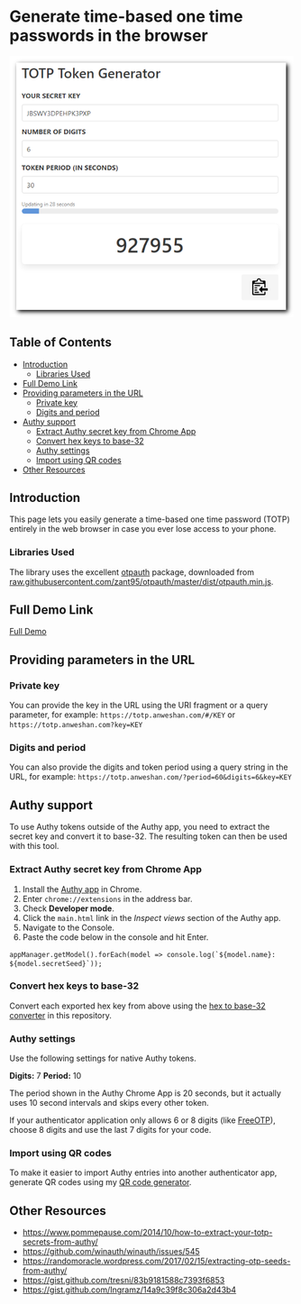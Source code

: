 # Generate time-based one time passwords in the browser <!-- omit in toc -->

![A snapshot of the totp token generator website](assets/img/totp-generator.png)

## Table of Contents <!-- omit in toc -->

- [Introduction](#introduction)
  - [Libraries Used](#libraries-used)
- [Full Demo Link](#full-demo-link)
- [Providing parameters in the URL](#providing-parameters-in-the-url)
  - [Private key](#private-key)
  - [Digits and period](#digits-and-period)
- [Authy support](#authy-support)
  - [Extract Authy secret key from Chrome App](#extract-authy-secret-key-from-chrome-app)
  - [Convert hex keys to base-32](#convert-hex-keys-to-base-32)
  - [Authy settings](#authy-settings)
  - [Import using QR codes](#import-using-qr-codes)
- [Other Resources](#other-resources)

## Introduction

This page lets you easily generate a time-based one time password (TOTP) entirely in the web browser in case you ever lose access to your phone.

### Libraries Used

The library uses the excellent [otpauth](https://github.com/zant95/otpauth) package, downloaded from [raw.githubusercontent.com/zant95/otpauth/master/dist/otpauth.min.js](https://raw.githubusercontent.com/zant95/otpauth/master/dist/otpauth.min.js).

## Full Demo Link

[Full Demo](https://totp.anweshan.com/)

## Providing parameters in the URL

### Private key

You can provide the key in the URL using the URI fragment or a query parameter, for example: `https://totp.anweshan.com/#/KEY` or `https://totp.anweshan.com?key=KEY`

### Digits and period

You can also provide the digits and token period using a query string in the URL, for example: `https://totp.anweshan.com/?period=60&digits=6&key=KEY`

## Authy support

To use Authy tokens outside of the Authy app, you need to extract the secret key and convert it to base-32. The resulting token can then be used with this tool.

### Extract Authy secret key from Chrome App

1. Install the [Authy app](https://chrome.google.com/webstore/detail/authy/gaedmjdfmmahhbjefcbgaolhhanlaolb?hl=en) in Chrome.
1. Enter `chrome://extensions` in the address bar.
1. Check **Developer mode**.
1. Click the `main.html` link in the *Inspect views* section of the Authy app.
1. Navigate to the Console.
1. Paste the code below in the console and hit Enter.

```
appManager.getModel().forEach(model => console.log(`${model.name}: ${model.secretSeed}`));
```

### Convert hex keys to base-32

Convert each exported hex key from above using the [hex to base-32 converter](https://totp.anweshan.com/hex-to-base32.html) in this repository.

### Authy settings

Use the following settings for native Authy tokens.

**Digits:** 7
**Period:** 10

The period shown in the Authy Chrome App is 20 seconds, but it actually uses 10 second intervals and skips every other token.

If your authenticator application only allows 6 or 8 digits (like [FreeOTP](https://freeotp.github.io/)), choose 8 digits and use the last 7 digits for your code.

### Import using QR codes

To make it easier to import Authy entries into another authenticator app, generate QR codes using my [QR code generator](https://dan.hersam.com/tools/gen-qr-code.html).

## Other Resources

- https://www.pommepause.com/2014/10/how-to-extract-your-totp-secrets-from-authy/
- https://github.com/winauth/winauth/issues/545
- https://randomoracle.wordpress.com/2017/02/15/extracting-otp-seeds-from-authy/
- https://gist.github.com/tresni/83b9181588c7393f6853
- https://gist.github.com/Ingramz/14a9c39f8c306a2d43b4